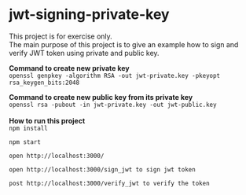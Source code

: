 # jwt-signing-private-key

This project is for exercise only.<br />
The main purpose of this project is to give an example how to sign and verify JWT token using private and public key.<br />

<b>Command to create new private key</b><br />
```openssl genpkey -algorithm RSA -out jwt-private.key -pkeyopt rsa_keygen_bits:2048```

<b>Command to create new public key from its private key</b><br />
```openssl rsa -pubout -in jwt-private.key -out jwt-public.key```
<br /><br />
<b>How to run this project</b><br />
```npm install```<br />

```npm start```<br />

```open http://localhost:3000/```<br />

```open http://localhost:3000/sign_jwt to sign jwt token```<br />

```post http://localhost:3000/verify_jwt to verify the token```<br />
